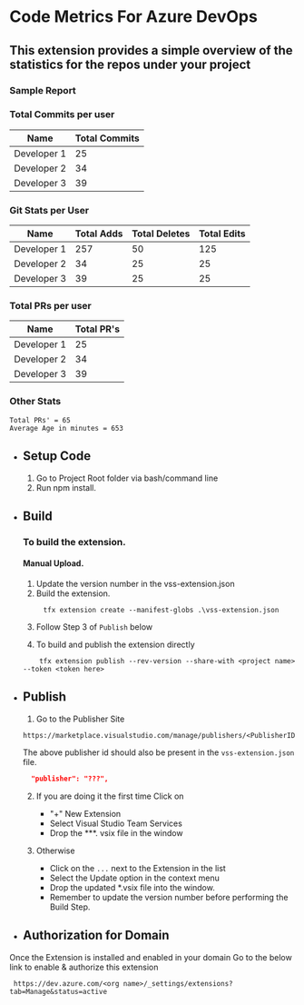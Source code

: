 # Code Metrics For Azure DevOps

## This extension provides a simple overview of the statistics for the repos under your project

### Sample Report


### Total Commits per user
| Name | Total Commits |
| ------ | ------ |
|Developer 1|	25|
|Developer 2|	34|
|Developer 3|	39|



### Git Stats per User
| Name | Total Adds | Total Deletes | Total Edits |
| ------ | ------ |------ |------ |
|Developer 1|	257|	50|	125|
|Developer 2|	34|	25|	25|
|Developer 3|	39|	25|	25|


### Total PRs per user

| Name | Total PR's |
| ------ | ------ |
|Developer 1|	25|
|Developer 2|	34|
|Developer 3|	39|


### Other Stats
```
Total PRs' = 65
Average Age in minutes = 653
```


- ## Setup Code 
  1. Go to Project Root folder via bash/command line 
  2. Run npm install. 

- ## Build
    ### To build the extension.
    #### Manual Upload.
  1. Update the version number in the vss-extension.json
  2. Build the extension. 
    ```shell 
         tfx extension create --manifest-globs .\vss-extension.json
    ```
  3. Follow Step 3 of `Publish` below

  4. To build and publish the extension directly
    ```shell
        tfx extension publish --rev-version --share-with <project name> --token <token here>
     ```
- ## Publish  
    1. Go to the Publisher Site 
    ```url
    https://marketplace.visualstudio.com/manage/publishers/<PublisherID>
    ```
    The above publisher id should also be present in the `vss-extension.json` file. 
    ```json 
      "publisher": "???",
    ```

    2. If you are doing it the first time Click on 
        - "+" New Extension 
        - Select Visual Studio Team Services 
        - Drop the ***. vsix file in the window

    3. Otherwise 
        - Click on the `...` next to the Extension in the list 
        - Select the Update option in the context menu 
        - Drop the updated *.vsix file into the window. 
        - Remember to update the version number before performing the Build Step. 


- ## Authorization for Domain 

Once the Extension is installed and enabled in your domain Go to the below link to enable & authorize this extension

```url
 https://dev.azure.com/<org name>/_settings/extensions?tab=Manage&status=active
```
